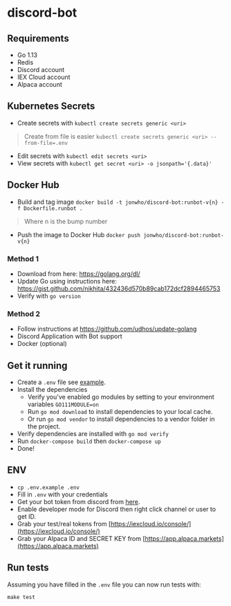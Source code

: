 # discord-bot

## Requirements
* Go 1.13
* Redis
* Discord account
* IEX Cloud account
* Alpaca account

## Kubernetes Secrets
* Create secrets with `kubectl create secrets generic <uri>`
> Create from file is easier `kubectl create secrets generic <uri> --from-file=.env`
* Edit secrets with `kubectl edit secrets <uri>`
* View secrets with `kubectl get secret <uri> -o jsonpath='{.data}'`

## Docker Hub
* Build and tag image `docker build -t jonwho/discord-bot:runbot-v{n} -f Dockerfile.runbot .`
> Where n is the bump number
* Push the image to Docker Hub `docker push jonwho/discord-bot:runbot-v{n}`

### Method 1
  * Download from here: https://golang.org/dl/
  * Update Go using instructions here: https://gist.github.com/nikhita/432436d570b89cab172dcf2894465753
  * Verify with `go version`

### Method 2
  * Follow instructions at https://github.com/udhos/update-golang
* Discord Application with Bot support
* Docker (optional)

## Get it running
* Create a `.env` file see [example](#env-example).
* Install the dependencies
    * Verify you've enabled go modules by setting to your environment variables `GO111MODULE=on`
    * Run `go mod download` to install dependencies to your local cache.
    * Or run `go mod vendor` to install dependencies to a vendor folder in the project.
* Verify dependencies are installed with `go mod verify`
* Run `docker-compose build` then `docker-compose up`
* Done!

## ENV
* `cp .env.example .env`
* Fill in `.env` with your credentials
* Get your bot token from discord from [here](https://discordapp.com/developers/applications/me).
* Enable developer mode for Discord then right click channel or user to get ID.
* Grab your test/real tokens from [https://iexcloud.io/console/](https://iexcloud.io/console/)
* Grab your Alpaca ID and SECRET KEY from [https://app.alpaca.markets](https://app.alpaca.markets)

## Run tests
Assuming you have filled in the `.env` file you can now run tests with:
```
make test
```
